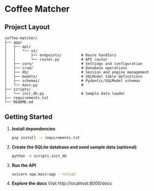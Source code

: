 # Coffee Matcher

## Project Layout

```
coffee-matcher/
├── app/
│   ├── api/
│   │   └── v1/
│   │       ├── endpoints/         # Route handlers
│   │       └── router.py          # API router
│   ├── core/                      # Settings and configuration
│   ├── crud/                      # Database operations
│   ├── db/                        # Session and engine management
│   ├── models/                    # SQLModel table definitions
│   ├── schemas/                   # Pydantic/SQLModel schemas
│   └── main.py                    # 
├── scripts/
│   └── init_db.py                 # Sample data loader
├── requirements.txt
└── README.md
```

## Getting Started

1. **Install dependencies**
   ```bash
   pip install -r requirements.txt
   ```

2. **Create the SQLite database and seed sample data (optional)**
   ```bash
   python -m scripts.init_db
   ```

3. **Run the API**
   ```bash
   uvicorn app.main:app --reload
   ```

4. **Explore the docs**
   Visit http://localhost:8000/docs
